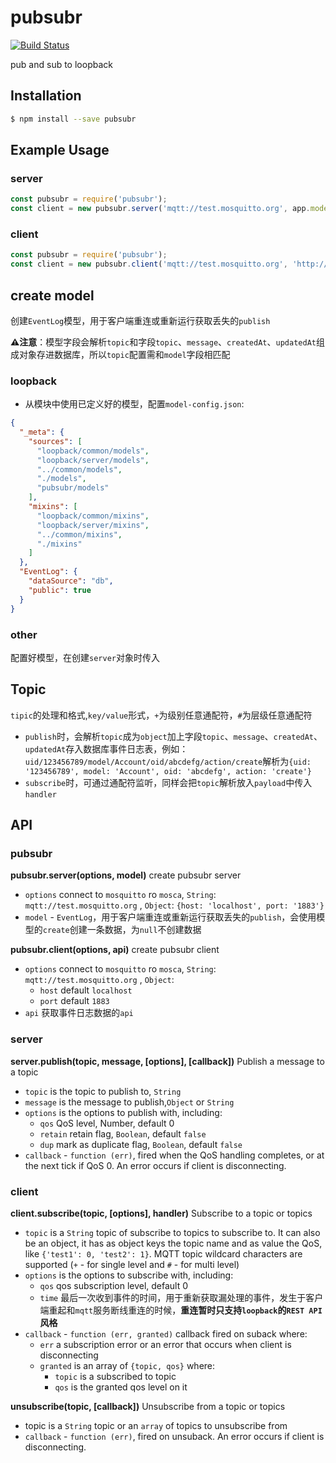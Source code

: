 # pubsubr
[![Build Status](https://travis-ci.org/FengYuHe/pubsubr.svg?branch=master)](https://travis-ci.org/FengYuHe/pubsubr)

pub and sub to loopback

## Installation

```sh
$ npm install --save pubsubr
```

## Example Usage

### server
```js
const pubsubr = require('pubsubr');
const client = new pubsubr.server('mqtt://test.mosquitto.org', app.models.EventLog);
```

### client
```js
const pubsubr = require('pubsubr');
const client = new pubsubr.client('mqtt://test.mosquitto.org', 'http://0.0.0.0:3000/api/eventLog');
```

## create model
创建`EventLog`模型，用于客户端重连或重新运行获取丢失的`publish`

**⚠️注意**：模型字段会解析`topic`和字段`topic`、`message`、`createdAt`、`updatedAt`组成对象存进数据库，所以`topic`配置需和`model`字段相匹配

### loopback
* 从模块中使用已定义好的模型，配置`model-config.json`:

```json
{
  "_meta": {
    "sources": [
      "loopback/common/models",
      "loopback/server/models",
      "../common/models",
      "./models",
      "pubsubr/models"
    ],
    "mixins": [
      "loopback/common/mixins",
      "loopback/server/mixins",
      "../common/mixins",
      "./mixins"
    ]
  },
  "EventLog": {
    "dataSource": "db",
    "public": true
  }
}
```

### other
配置好模型，在创建`server`对象时传入

## Topic
`tipic`的处理和格式,`key/value`形式，`+`为级别任意通配符，`#`为层级任意通配符
    
* `publish`时，会解析`topic`成为`object`加上字段`topic`、`message`、`createdAt`、`updatedAt`存入数据库事件日志表，例如：`uid/123456789/model/Account/oid/abcdefg/action/create`解析为`{uid: '123456789', model: 'Account', oid: 'abcdefg', action: 'create'}`
* `subscribe`时，可通过通配符监听，同样会把`topic`解析放入`payload`中传入`handler`

## API

### pubsubr
**pubsubr.server(options, model)**
create pubsubr server

* `options` connect to `mosquitto` ro `mosca`, `String`: `mqtt://test.mosquitto.org` , `Object`: `{host: 'localhost', port: '1883'}`
* `model` - `EventLog`，用于客户端重连或重新运行获取丢失的`publish`，会使用模型的`create`创建一条数据，为`null`不创建数据

**pubsubr.client(options, api)**
create pubsubr client

* `options` connect to `mosquitto` ro `mosca`, `String`: `mqtt://test.mosquitto.org` , `Object`:
    * `host` default `localhost`
    * `port` default `1883`
* `api` 获取事件日志数据的`api`

### server
**server.publish(topic, message, [options], [callback])**
Publish a message to a topic

* `topic` is the topic to publish to, `String`
* `message` is the message to publish,`Object` or `String`
* `options` is the options to publish with, including:
    * `qos` QoS level, Number, default 0
    * `retain` retain flag, `Boolean`, default `false`
    * `dup` mark as duplicate flag, `Boolean`, default `false`
* `callback` - `function (err)`, fired when the QoS handling completes, or at the next tick if QoS 0. An error occurs if client is disconnecting.

### client
**client.subscribe(topic, [options], handler)**
Subscribe to a topic or topics

* `topic` is a `String` topic of subscribe to topics to subscribe to. It can also be an object, it has as object keys the topic name and as value the QoS, like `{'test1': 0, 'test2': 1}`. MQTT topic wildcard characters are supported (`+` - for single level and `#` - for multi level)
* `options` is the options to subscribe with, including:
    * `qos` qos subscription level, default 0
    * `time` 最后一次收到事件的时间，用于重新获取漏处理的事件，发生于客户端重起和`mqtt`服务断线重连的时候，**重连暂时只支持`loopback`的`REST API`风格**
* `callback` - `function (err, granted)` callback fired on suback where:
    * `err` a subscription error or an error that occurs when client is disconnecting
    * `granted` is an array of `{topic, qos}` where:
        * `topic` is a subscribed to topic
        * `qos` is the granted qos level on it

        
**unsubscribe(topic, [callback])**
Unsubscribe from a topic or topics

* topic is a `String` topic or an `array` of topics to unsubscribe from
* `callback` - `function (err)`, fired on unsuback. An error occurs if client is disconnecting.



